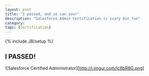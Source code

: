 ```yaml
---
layout: post
title: "I passed, and so can you!"
description: "Salesforce Admin Certification is scary but fun"
category: 
tags: [certification]
---
```

{% include JB/setup %}

## I PASSED!
![Salesforce Certified Administrator][http://i.imgur.com/jc6bR8G.png]
